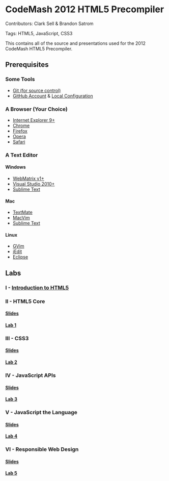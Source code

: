 # CodeMash 2012 HTML5 Precompiler
Contributors: Clark Sell & Brandon Satrom

Tags: HTML5, JavaScript, CSS3

This contains all of the source and presentations used for the 2012 CodeMash HTML5 Precompiler.

## Prerequisites

### Some Tools

* [Git (for source control)](http://git-scm.org)
* [GitHub Account](http://github.com) & [Local Configuration](http://help.github.com/)

### A Browser (Your Choice)

* [Internet Explorer 9+](http://www.beautyoftheweb.com/)
* [Chrome](https://www.google.com/chrome)
* [Firefox](http://www.mozilla.org/en-US/firefox/new/)
* [Opera](http://www.opera.com/)
* [Safari](http://www.apple.com/safari/download/)

### A Text Editor

#### Windows

* [WebMatrix v1+](http://www.webmatrix.com)
* [Visual Studio 2010+](http://www.microsoft.com/visualstudio/en-us/try?CR_CC=200060456)
* [Sublime Text](http://www.sublimetext.com/)

#### Mac

* [TextMate](http://macromates.com/)
* [MacVim](http://code.google.com/p/macvim/)
* [Sublime Text](http://www.sublimetext.com/)

#### Linux

* [GVim](http://www.vim.org/download.php)
* [jEdit](http://jedit.org/)
* [Eclipse](http://www.eclipse.org/)

## Labs

### I - [Introduction to HTML5](https://github.com/csell5/HTML5-Compiler/blob/master/1%20-Introduction%20to%20HTML5/IntroductionToHTML5.pptx)

### II - HTML5 Core

#### [Slides](https://github.com/csell5/HTML5-Compiler/blob/master/2-%20HTML5%20Core/HTML5Core.pptx)
#### [Lab 1](https://github.com/csell5/HTML5-Compiler/tree/master/2-%20HTML5%20Core)

### III - CSS3

#### [Slides](https://github.com/csell5/HTML5-Compiler/blob/master/3-%20CSS3/CSS3.pptx)
#### [Lab 2](https://github.com/csell5/HTML5-Compiler/tree/master/3-%20CSS3)

### IV - JavaScript APIs

#### [Slides](https://github.com/csell5/HTML5-Compiler/blob/master/4%20-%20JavaScript%20API/JavaScript%20APIs.pptx)
#### [Lab 3](https://github.com/csell5/HTML5-Compiler/tree/master/4%20-%20JavaScript%20API)

### V - JavaScript the Language

#### [Slides]()
#### [Lab 4](https://github.com/csell5/HTML5-Compiler/tree/master/5%20-%20JavaScript)

### VI - Responsible Web Design

#### [Slides]()
#### [Lab 5](https://github.com/csell5/HTML5-Compiler/tree/master/6%20-%20Responsible%20Web%20Design)